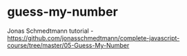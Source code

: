 # guess-my-number

Jonas Schmedtmann tutorial - 
https://github.com/jonasschmedtmann/complete-javascript-course/tree/master/05-Guess-My-Number

